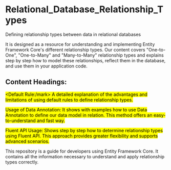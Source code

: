# Relational_Database_Relationship_Types
 Defining relationship types between data in relational databases
 
It is designed as a resource for understanding and implementing Entity Framework Core's different relationship types. Our content covers "One-to-One", "One-to-Many" and "Many-to-Many" relationship types and explains step by step how to model these relationships, reflect them in the database, and use them in your application code.

<h2>Content Headings:</h2>

<mark><Default Rule:/mark> A detailed explanation of the advantages and limitations of using default rules to define relationship types.

<mark>Usage of Data Annotation:<mark> It shows with examples how to use Data Annotation to define our data model in relation. This method offers an easy-to-understand and fast way.

<mark>Fluent API Usage:<mark> Shows step by step how to determine relationship types using Fluent API. This approach provides greater flexibility and supports advanced scenarios.

This repository is a guide for developers using Entity Framework Core. It contains all the information necessary to understand and apply relationship types correctly.
